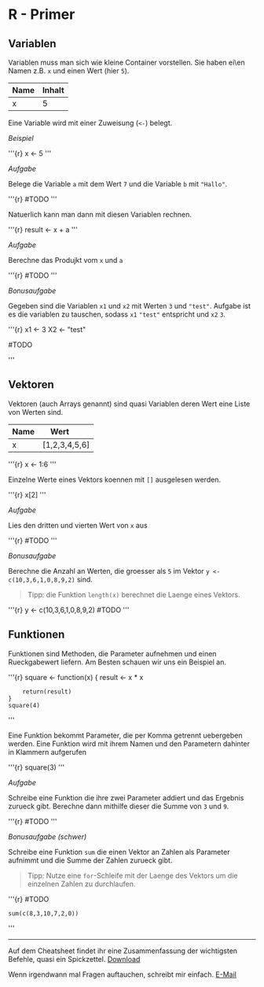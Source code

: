 # R - Primer

## Variablen

Variablen muss man sich wie kleine Container vorstellen. Sie haben ei\en Namen z.B. `x` und einen Wert (hier `5`).

| Name | Inhalt |
|------|--------|
| x    | 5      |

Eine Variable wird mit einer Zuweisung (`<-`) belegt.

*Beispiel*

'''{r}
   x <- 5
'''


*Aufgabe* 

Belege die Variable `a` mit dem Wert `7` und die Variable `b` mit `"Hallo"`.

'''{r}
  #TODO
'''


Natuerlich kann man dann mit diesen Variablen rechnen.

'''{r}
   result <- x + a
'''

*Aufgabe* 

Berechne das Produjkt vom `x` und `a`

'''{r}
   #TODO
'''

*Bonusaufgabe*

Gegeben sind die Variablen `x1` und `x2` mit Werten `3` und `"test"`.
Aufgabe ist es die variablen zu tauschen, sodass `x1` `"test"` entspricht und `x2` `3`.

'''{r}
   x1 <- 3
   X2 <- "test"
   
   #TODO

'''


## Vektoren

Vektoren (auch Arrays genannt) sind quasi Variablen deren Wert eine Liste von Werten sind.

| Name | Wert          |
|------| --------------|
| x    | [1,2,3,4,5,6] |

'''{r}
   x <- 1:6
'''

Einzelne Werte eines Vektors koennen mit `[]` ausgelesen werden.

'''{r}
   x[2]
'''

*Aufgabe*

Lies den dritten und vierten Wert von `x` aus

'''{r}
   #TODO
'''

*Bonusaufgabe*

Berechne die Anzahl an Werten, die groesser als `5` im Vektor `y <- c(10,3,6,1,0,8,9,2)` sind.

> Tipp: die Funktion `length(x)` berechnet die Laenge eines Vektors.

'''{r}
   y <- c(10,3,6,1,0,8,9,2)
   #TODO
'''


## Funktionen

Funktionen sind Methoden, die Parameter aufnehmen und einen Rueckgabewert liefern. Am Besten schauen wir uns ein Beispiel an.

'''{r}
	square <- function(x) {
    	result <- x * x
        
        return(result)
    }
    square(4)
'''

Eine Funktion bekommt Parameter, die per Komma getrennt uebergeben werden. Eine Funktion wird mit ihrem Namen und den Parametern dahinter in Klammern aufgerufen

'''{r}
	square(3)
'''

*Aufgabe*

Schreibe eine Funktion die ihre zwei Parameter addiert und das Ergebnis zurueck gibt. Berechne dann mithilfe dieser die Summe von `3` und `9`.

'''{r}
	#TODO
'''

*Bonusaufgabe (schwer)*

Schreibe eine Funktion `sum` die einen Vektor an Zahlen als Parameter aufnimmt und die Summe der Zahlen zurueck gibt.

> Tipp: Nutze eine `for`-Schleife mit der Laenge des Vektors um die einzelnen Zahlen zu durchlaufen.


'''{r}
    #TODO
    
    sum(c(8,3,10,7,2,0))
'''

---

Auf dem Cheatsheet findet ihr eine Zusammenfassung der wichtigsten Befehle, quasi ein Spickzettel.
[Download](https://raw.githubusercontent.com/rstudio/cheatsheets/master/source/pdfs/base-r.pdf)

Wenn irgendwann mal Fragen auftauchen, schreibt mir einfach. [E-Mail](mailto:b.wittmann@tum.de)
